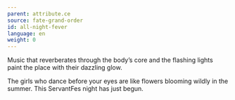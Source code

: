 ```yaml
---
parent: attribute.ce
source: fate-grand-order
id: all-night-fever
language: en
weight: 0
---
```


Music that reverberates through the body’s core and the flashing lights paint the place with their dazzling glow.

The girls who dance before your eyes are like flowers blooming wildly in the summer. This ServantFes night has just begun.
